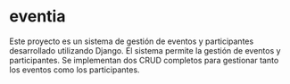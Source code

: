 # eventia
Este proyecto es un sistema de gestión de eventos y participantes desarrollado utilizando Django. El sistema permite la gestión de eventos y participantes. Se implementan dos CRUD completos para gestionar tanto los eventos como los participantes.
